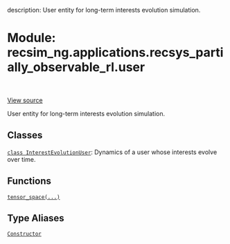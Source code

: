 description: User entity for long-term interests evolution simulation.

<div itemscope itemtype="http://developers.google.com/ReferenceObject">
<meta itemprop="name" content="recsim_ng.applications.recsys_partially_observable_rl.user" />
<meta itemprop="path" content="Stable" />
</div>

# Module: recsim_ng.applications.recsys_partially_observable_rl.user

<!-- Insert buttons and diff -->

<table class="tfo-notebook-buttons tfo-api nocontent" align="left">

</table>

<a target="_blank" href="https://github.com/google-research/recsim_ng/tree/master/recsim_ng/applications/recsys_partially_observable_rl/user.py">View
source</a>

User entity for long-term interests evolution simulation.

## Classes

[`class InterestEvolutionUser`](../../../recsim_ng/applications/recsys_partially_observable_rl/user/InterestEvolutionUser.md):
Dynamics of a user whose interests evolve over time.

## Functions

[`tensor_space(...)`](../../../recsim_ng/applications/recsys_partially_observable_rl/user/tensor_space.md)

## Type Aliases

[`Constructor`](../../../recsim_ng/applications/cav_synthetic_model/user/Constructor.md)
